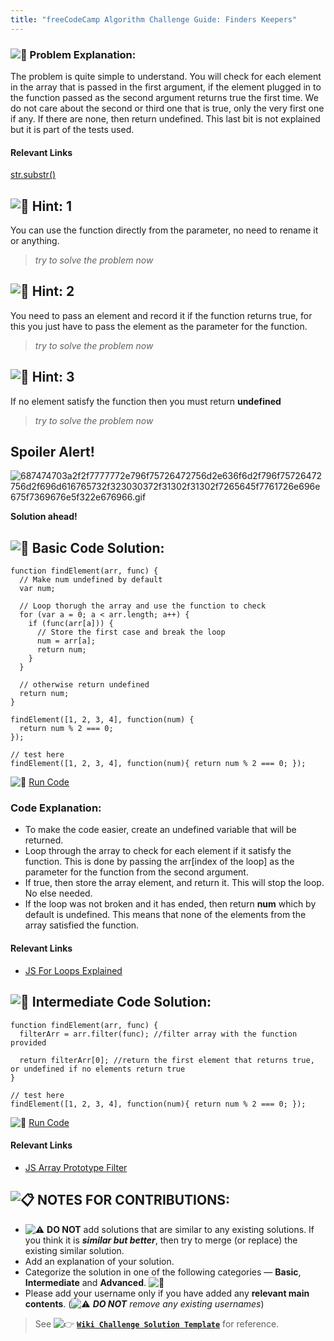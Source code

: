```yaml
---
title: "freeCodeCamp Algorithm Challenge Guide: Finders Keepers"
---
```


### ![:checkered_flag:](https://forum.freecodecamp.com/images/emoji/emoji_one/checkered_flag.png?v=3 ":checkered_flag:") Problem Explanation:

The problem is quite simple to understand. You will check for each element in the array that is passed in the first argument, if the element plugged in to the function passed as the second argument returns true the first time. We do not care about the second or third one that is true, only the very first one if any. If there are none, then return undefined. This last bit is not explained but it is part of the tests used.

#### Relevant Links

[str.substr()](https://developer.mozilla.org/en-US/docs/Web/JavaScript/Reference/Global_Objects/String/substr)

## ![:speech_balloon:](https://forum.freecodecamp.com/images/emoji/emoji_one/speech_balloon.png?v=3 ":speech_balloon:") Hint: 1

You can use the function directly from the parameter, no need to rename it or anything.

> _try to solve the problem now_

## ![:speech_balloon:](https://forum.freecodecamp.com/images/emoji/emoji_one/speech_balloon.png?v=3 ":speech_balloon:") Hint: 2

You need to pass an element and record it if the function returns true, for this you just have to pass the element as the parameter for the function.

> _try to solve the problem now_

## ![:speech_balloon:](https://forum.freecodecamp.com/images/emoji/emoji_one/speech_balloon.png?v=3 ":speech_balloon:") Hint: 3

If no element satisfy the function then you must return **undefined**

> _try to solve the problem now_

## Spoiler Alert!

![687474703a2f2f7777772e796f75726472756d2e636f6d2f796f75726472756d2f696d616765732f323030372f31302f31302f7265645f7761726e696e675f7369676e5f322e676966.gif](//discourse-user-assets.s3.amazonaws.com/original/2X/2/2d6c412a50797771301e7ceabd554cef4edcd74d.gif)

**Solution ahead!**

## ![:beginner:](https://forum.freecodecamp.com/images/emoji/emoji_one/beginner.png?v=3 ":beginner:") Basic Code Solution:

    function findElement(arr, func) {
      // Make num undefined by default
      var num;

      // Loop thorugh the array and use the function to check
      for (var a = 0; a < arr.length; a++) {
        if (func(arr[a])) {
          // Store the first case and break the loop
          num = arr[a];
          return num;
        }
      }

      // otherwise return undefined
      return num;
    }

    findElement([1, 2, 3, 4], function(num) {
      return num % 2 === 0;
    });

    // test here
    findElement([1, 2, 3, 4], function(num){ return num % 2 === 0; });

![:rocket:](https://forum.freecodecamp.com/images/emoji/emoji_one/rocket.png?v=3 ":rocket:") [Run Code](https://repl.it/CLn6/0)

### Code Explanation:

*   To make the code easier, create an undefined variable that will be returned.
*   Loop through the array to check for each element if it satisfy the function. This is done by passing the arr[index of the loop] as the parameter for the function from the second argument.
*   If true, then store the array element, and return it. This will stop the loop. No else needed.
*   If the loop was not broken and it has ended, then return **num** which by default is undefined. This means that none of the elements from the array satisfied the function.

#### Relevant Links

*   [JS For Loops Explained](http://forum.freecodecamp.com/t/javascript-for-loop/14666s-Explained)

## ![:sunflower:](https://forum.freecodecamp.com/images/emoji/emoji_one/sunflower.png?v=3 ":sunflower:") Intermediate Code Solution:

    function findElement(arr, func) {
      filterArr = arr.filter(func); //filter array with the function provided

      return filterArr[0]; //return the first element that returns true, or undefined if no elements return true
    }

    // test here
    findElement([1, 2, 3, 4], function(num){ return num % 2 === 0; });

![:rocket:](https://forum.freecodecamp.com/images/emoji/emoji_one/rocket.png?v=3 ":rocket:") [Run Code](https://repl.it/CLn7/0)

#### Relevant Links

*   [JS Array Prototype Filter](http://forum.freecodecamp.com/t/javascript-array-prototype-filter/14289)

## ![:clipboard:](https://forum.freecodecamp.com/images/emoji/emoji_one/clipboard.png?v=3 ":clipboard:") NOTES FOR CONTRIBUTIONS:

*   ![:warning:](https://forum.freecodecamp.com/images/emoji/emoji_one/warning.png?v=3 ":warning:") **DO NOT** add solutions that are similar to any existing solutions. If you think it is **_similar but better_**, then try to merge (or replace) the existing similar solution.
*   Add an explanation of your solution.
*   Categorize the solution in one of the following categories — **Basic**, **Intermediate** and **Advanced**. ![:traffic_light:](https://forum.freecodecamp.com/images/emoji/emoji_one/traffic_light.png?v=3 ":traffic_light:")
*   Please add your username only if you have added any **relevant main contents**. (![:warning:](https://forum.freecodecamp.com/images/emoji/emoji_one/warning.png?v=3 ":warning:") **_DO NOT_** _remove any existing usernames_)

> See ![:point_right:](https://forum.freecodecamp.com/images/emoji/emoji_one/point_right.png?v=3 ":point_right:") [**`Wiki Challenge Solution Template`**](http://forum.freecodecamp.com/t/algorithm-article-template/14272) for reference.
